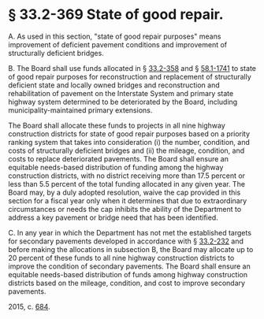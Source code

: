 # § 33.2-369 State of good repair.

<p>A. As used in this section, "state of good repair purposes" means improvement of deficient pavement conditions and improvement of structurally deficient bridges.</p><p>B. The Board shall use funds allocated in § <a href='http://law.lis.virginia.gov/vacode/33.2-358/'>33.2-358</a> and § <a href='http://law.lis.virginia.gov/vacode/58.1-1741/'>58.1-1741</a> to state of good repair purposes for reconstruction and replacement of structurally deficient state and locally owned bridges and reconstruction and rehabilitation of pavement on the Interstate System and primary state highway system determined to be deteriorated by the Board, including municipality-maintained primary extensions.</p><p>The Board shall allocate these funds to projects in all nine highway construction districts for state of good repair purposes based on a priority ranking system that takes into consideration (i) the number, condition, and costs of structurally deficient bridges and (ii) the mileage, condition, and costs to replace deteriorated pavements. The Board shall ensure an equitable needs-based distribution of funding among the highway construction districts, with no district receiving more than 17.5 percent or less than 5.5 percent of the total funding allocated in any given year. The Board may, by a duly adopted resolution, waive the cap provided in this section for a fiscal year only when it determines that due to extraordinary circumstances or needs the cap inhibits the ability of the Department to address a key pavement or bridge need that has been identified.</p><p>C. In any year in which the Department has not met the established targets for secondary pavements developed in accordance with § <a href='http://law.lis.virginia.gov/vacode/33.2-232/'>33.2-232</a> and before making the allocations in subsection B, the Board may allocate up to 20 percent of these funds to all nine highway construction districts to improve the condition of secondary pavements. The Board shall ensure an equitable needs-based distribution of funds among highway construction districts based on the mileage, condition, and cost to improve secondary pavements.</p><p>2015, c. <a href='http://lis.virginia.gov/cgi-bin/legp604.exe?151+ful+CHAP0684'>684</a>.</p>